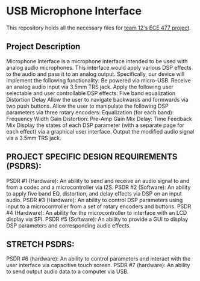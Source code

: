 # USB Microphone Interface
This repository holds all the necessary files for [team 12's ECE 477 project](https://engineering.purdue.edu/477grp12/).

## Project Description
Microphone Interface is a microphone interface intended to be used with analog audio microphones. This interface would apply various DSP effects to the audio and pass it to an analog output. Specifically, our device will implement the following functionality:
  Be powered via micro-USB.
  Receive an analog audio input via 3.5mm TRS jack.
  Apply the following user selectable and user controllable DSP effects:
    Five band equalization
    Distortion
    Delay
  Allow the user to navigate backwards and formwards via two push buttons.
  Allow the user to manipulate the following DSP parameters via three rotary encoders:
    Equalization (for each band):
      Frequency
      Width
      Gain
    Distortion:
      Pre-Amp
      Gain
      Mix
    Delay:
      Time
      Feedback 
      Mix
  Display the states of each DSP parameter (with a separate page for each effect) via a graphical user interface.
  Output the modified audio signal via a 3.5mm TRS jack.
  
## PROJECT SPECIFIC DESIGN REQUIREMENTS (PSDRS):
PSDR #1 (Hardware): An ability to send and receive an audio signal to and from a codec and a microcontroller via I2S.
PSDR #2 (Software): An ability to apply five band EQ, distortion, and delay effects via DSP on an input audio.
PSDR #3 (Hardware): An ability to control DSP parameters using input to a microcontroller from a set of rotary encoders and buttons.
PSDR #4 (Hardware): An ability for the microcontroller to interface with an LCD display via SPI.
PSDR #5 (Software): An ability to provide a GUI to display DSP parameters and corresponding audio effects.

## STRETCH PSDRS:
PSDR #6 (hardware): An ability to control parameters and interact with the user interface via capacitive touch screen.
PSDR #7 (hardware): An ability to send output audio data to a computer via USB.
